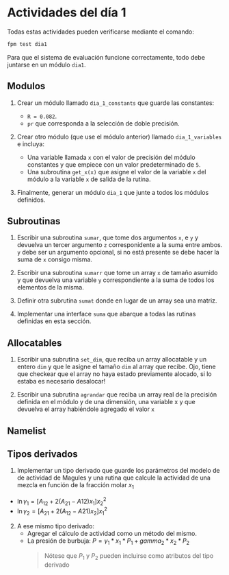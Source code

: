 # Actividades del día 1

Todas estas actividades pueden verificarse mediante el comando:

```bash
fpm test dia1
```

Para que el sistema de evaluación funcione correctamente, todo debe juntarse
en un módulo `dia1`.

## Modulos

1. Crear un módulo llamado `dia_1_constants` que guarde las constantes:
   - `R = 0.082`.
   - `pr` que corresponda a la selección de doble precisión.

2. Crear otro módulo (que use el módulo anterior) llamado `dia_1_variables` 
   e incluya:
   - Una variable llamada `x` con el valor de precisión del módulo constantes
     y que empiece con un valor predeterminado de `5`. 
   - Una subroutina `get_x(x)` que asigne el valor de la variable `x` del módulo
     a la variable `x` de salida de la rutina.

3. Finalmente, generar un módulo `dia_1` que junte a todos los módulos
   definidos.

## Subroutinas

1. Escribir una subroutina `sumar`, que tome dos argumentos `x`, e `y` y
   devuelva un tercer argumento `z` corresponidente a la suma entre ambos.
   `y` debe ser un argumento opcional, si no está presente se debe hacer la 
   suma de `x` consigo misma.

2. Escribir una subroutina `sumarr` que tome un array `x` de tamaño asumido y
   que devuelva una variable `y` correspondiente a la suma de todos los
   elementos de la misma.

3. Definir otra subrutina `sumat` donde en lugar de un array sea una matriz.
   
4. Implementar una interface `suma` que abarque a todas las rutinas definidas
   en esta sección.

## Allocatables
1. Escribir una subrutina `set_dim`, que reciba un array allocatable y un entero
   `dim` y que le asigne el tamaño `dim` al array que recibe. Ojo, tiene
   que checkear que el array no haya estado previamente alocado, si lo estaba
   es necesario desalocar!

2. Escribir una subrutina `agrandar` que reciba un array real de la precisión
   definida en el módulo y de una dimensión, una variable x y que devuelva el 
   array habiéndole agregado el valor `x` 

## Namelist

## Tipos derivados
1. Implementar un tipo derivado que guarde los parámetros del modelo de de
   actividad de Magules y una rutina que calcule la actividad de una mezcla
   en función de la fracción molar $x_1$

- $\ln \gamma_1 = [A_{12} + 2(A_{21} - A{12})x_1]x_2^2$
- $\ln \gamma_2 = [A_{21} + 2(A_{12} - A{21})x_2]x_1^2$

2. A ese mismo tipo derivado:
   - Agregar el cálculo de actividad como un método del mismo.
   - La presión de burbuja: $P = \gamma_1 * x_1 * P_1 + gamma_2 * x_2 * P_2$
     > Nótese que $P_1$ y $P_2$ pueden incluirse como atributos del tipo derivado